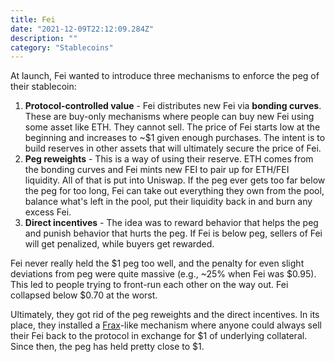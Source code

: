 ```yaml
---
title: Fei
date: "2021-12-09T22:12:09.284Z"
description: ""
category: "Stablecoins"
---
```


At launch, Fei wanted to introduce three mechanisms to enforce the peg of their stablecoin:

1. **Protocol-controlled value** - Fei distributes new Fei via **bonding curves**. These are buy-only mechanisms where people can buy new Fei using some asset like ETH. They cannot sell. The price of Fei starts low at the beginning and increases to ~$1 given enough purchases. The intent is to build reserves in other assets that will ultimately secure the price of Fei.
2. **Peg reweights** - This is a way of using their reserve. ETH comes from the bonding curves and Fei mints new FEI to pair up for ETH/FEI liquidity. All of that is put into Uniswap. If the peg ever gets too far below the peg for too long, Fei can take out everything they own from the pool, balance what's left in the pool, put their liquidity back in and burn any excess Fei.
3. **Direct incentives** - The idea was to reward behavior that helps the peg and punish behavior that hurts the peg. If Fei is below peg, sellers of Fei will get penalized, while buyers get rewarded.

Fei never really held the $1 peg too well, and the penalty for even slight deviations from peg were quite massive (e.g., ~25% when Fei was $0.95). This led to people trying to front-run each other on the way out. Fei collapsed below $0.70 at the worst.

Ultimately, they got rid of the peg reweights and the direct incentives. In its place, they installed a [Frax](/frax/)-like mechanism where anyone could always sell their Fei back to the protocol in exchange for $1 of underlying collateral. Since then, the peg has held pretty close to $1.